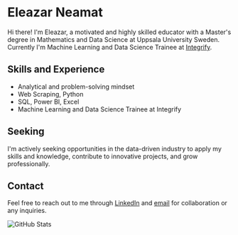 # Eleazar Neamat

Hi there! I'm Eleazar, a motivated and highly skilled educator with a Master's degree in Mathematics and Data Science at Uppsala University Sweden. Currently I'm Machine Learning and Data Science Trainee at [Integrify](http://www.integrify.io/).

## Skills and Experience
- Analytical and problem-solving mindset
- Web Scraping, Python
- SQL, Power BI, Excel
- Machine Learning and Data Science Trainee at Integrify

## Seeking
I'm actively seeking opportunities in the data-driven industry to apply my skills and knowledge, contribute to innovative projects, and grow professionally.

## Contact
Feel free to reach out to me through [LinkedIn](https://www.linkedin.com/in/eleazar-neamat-1b6313213/) and [email](mailto:neamateleazar@gmail.com) for collaboration or any inquiries.


<!-- GitHub Readme Stats -->
<img align="left" src="https://github-readme-stats.vercel.app/api?username=neleazar&show_icons=true&theme=dark" alt="GitHub Stats" />


